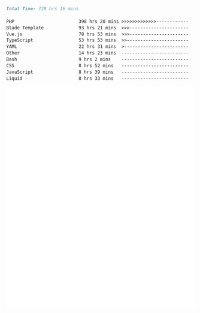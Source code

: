 <!--START_SECTION:waka-->

```markdown
Total Time: 728 hrs 16 mins

PHP                        398 hrs 20 mins >>>>>>>>>>>>>------------   53.64 %
Blade Template             93 hrs 21 mins  >>>----------------------   12.57 %
Vue.js                     78 hrs 53 mins  >>>----------------------   10.62 %
TypeScript                 53 hrs 53 mins  >>-----------------------   07.26 %
YAML                       22 hrs 31 mins  >------------------------   03.03 %
Other                      14 hrs 23 mins  -------------------------   01.94 %
Bash                       9 hrs 2 mins    -------------------------   01.22 %
CSS                        8 hrs 52 mins   -------------------------   01.20 %
JavaScript                 8 hrs 39 mins   -------------------------   01.17 %
Liquid                     8 hrs 33 mins   -------------------------   01.15 %
```

<!--END_SECTION:waka-->
<p align="center">
    <img src="https://raw.githubusercontent.com/rjp2525/rjp2525/output/generated/overview.svg">
    <img src="https://raw.githubusercontent.com/rjp2525/rjp2525/output/generated/languages.svg">
</p>
